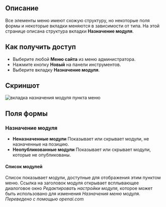 <!-- Filename: Help6.x:Menu_Item_Module_Assignment / Display title: Назначение модуля пункта меню  -->

## Описание

Все элементы меню имеют схожую структуру, но некоторые поля формы и некоторые вкладки меняются в зависимости от типа. На этой странице описана структура вкладки **Назначение модуля**.  

## Как получить доступ

* Выберите любой **Меню сайта** из меню администратора.
* Нажмите кнопку **Новый** на панели инструментов.
* Выберите вкладку **Назначение модуля**.

## Скриншот

![вкладка назначения модуля пункта меню](../../../ru/images/menu-items-common/menu-item-module-assignment.png)

## Поля формы

### Назначение модуля

- **Неназначенные модули** Показывает или скрывает модули, не назначенные на позицию.
- **Неопубликованные модули** Показывает или скрывает модули, которые не опубликованы.

#### Список модулей

Список показывает модули, доступные для отображения этим пунктом меню. Ссылка на заголовок модуля открывает всплывающее диалоговое окно *Редактировать настройки модуля*, которое может быть использовано для изменения *Назначения меню* модуля. 
*Переведено с помощью openai.com*

